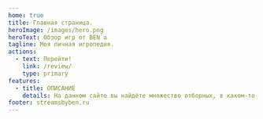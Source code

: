 ```yaml
---
home: true
title: Главная страница.
heroImage: /images/hero.png
heroText: Обзор игр от BEN`a
tagline: Моя личная игропедия.
actions:
  - text: Перейти!
    link: /review/
    type: primary
features:
  - title: ОПИСАНИЕ
    details: На данном сайте вы найдёте множество отборных, в каком-то роде уникальных, интересных и не совсем, а также качественных игр и не очень, которые BEN проходил или дропал когда-либо. Напомню о том, что сайт основан на субъективном, личном взгляде стримера на видеоигры и игровую индустрию в целом!
footer: streamsbyben.ru 
---
```

